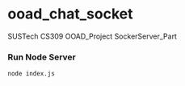 # ooad_chat_socket

SUSTech CS309 OOAD_Project SockerServer_Part

### Run Node Server
```
node index.js
```
